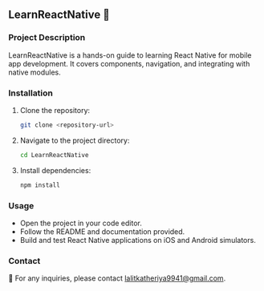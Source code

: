 ## LearnReactNative 📱

### Project Description
LearnReactNative is a hands-on guide to learning React Native for mobile app development. It covers components, navigation, and integrating with native modules.

### Installation
1. Clone the repository:
   ```sh
   git clone <repository-url>
   ```
2. Navigate to the project directory:
   ```sh
   cd LearnReactNative
   ```
3. Install dependencies:
   ```sh
   npm install
   ```

### Usage
- Open the project in your code editor.
- Follow the README and documentation provided.
- Build and test React Native applications on iOS and Android simulators.

### Contact
📧 For any inquiries, please contact lalitkatheriya9941@gmail.com.


